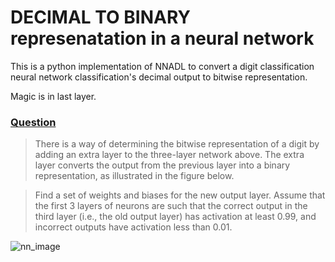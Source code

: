 # DECIMAL TO BINARY represenatation in a neural network

This is a python implementation of NNADL to convert a digit classification neural network classification's decimal output to bitwise representation. 

Magic is in last layer.

### [Question](http://neuralnetworksanddeeplearning.com/chap1.html#exercise_513527)

>There is a way of determining the bitwise representation of a digit by adding an extra layer to the three-layer network above. 
The extra layer converts the output from the previous layer into a binary representation, as illustrated in the figure below. 

>Find a set of weights and biases for the new output layer. 
Assume that the first 3 layers of neurons are such that the correct output in the third layer (i.e., the old output layer) has activation at least 0.99, and incorrect outputs have activation less than 0.01.

![nn_image](https://github.com/tajain07/neuralnetworksanddeeplearning-exercise-solution/blob/master/tikz13.png)
